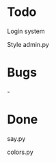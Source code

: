 <h1>Todo</h1>
<p>Login system</p>
<p>Style admin.py<p>

<h1>Bugs</h1>
<p> -


<h1>Done</h1>
<p>say.py</p>
<p>colors.py</p>
